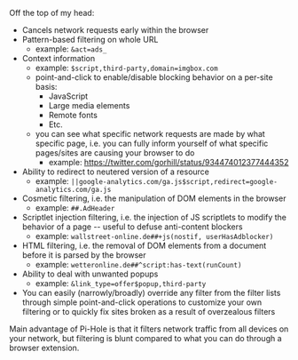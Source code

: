 Off the top of my head:

- Cancels network requests early within the browser
- Pattern-based filtering on whole URL
    - example: `&act=ads_`
- Context information
    - example: `$script,third-party,domain=imgbox.com`
    - point-and-click to enable/disable blocking behavior on a per-site basis:
        - JavaScript
        - Large media elements
        - Remote fonts
        - Etc.
    - you can see what specific network requests are made by what specific page, i.e. you can fully inform yourself of what specific pages/sites are causing your browser to do
        - example: <https://twitter.com/gorhill/status/934474012377444352>
- Ability to redirect to neutered version of a resource
    - example: `||google-analytics.com/ga.js$script,redirect=google-analytics.com/ga.js`
- Cosmetic filtering, i.e. the manipulation of DOM elements in the browser
    - example: `##.AdHeader`
- Scriptlet injection filtering, i.e. the injection of JS scriptlets to modify the behavior of a page -- useful to defuse anti-content blockers
    - example: `wallstreet-online.de##+js(nostif, userHasAdblocker)`
- HTML filtering, i.e. the removal of DOM elements from a document before it is parsed by the browser
    - example: `wetteronline.de##^script:has-text(runCount)`
- Ability to deal with unwanted popups
    - example: `&link_type=offer$popup,third-party`
- You can easily (narrowly/broadly) override any filter from the filter lists through simple point-and-click operations to customize your own filtering or to quickly fix sites broken as a result of overzealous filters

Main advantage of Pi-Hole is that it filters network traffic from all devices on your network, but filtering is blunt compared to what you can do through a browser extension.